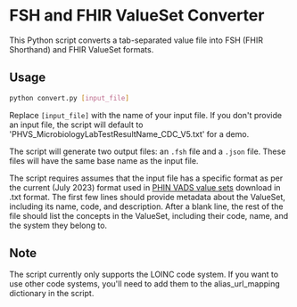 # FSH and FHIR ValueSet Converter

This Python script converts a tab-separated value file into FSH (FHIR Shorthand) and FHIR ValueSet formats.

## Usage

```bash
python convert.py [input_file]
```

Replace `[input_file]` with the name of your input file. If you don't provide an input file, the script will default to 'PHVS_MicrobiologyLabTestResultName_CDC_V5.txt' for a demo.

The script will generate two output files: an `.fsh` file and a `.json` file. These files will have the same base name as the input file.

The script requires assumes that the input file has a specific format as per the current (July 2023) format used in [PHIN VADS value sets](https://phinvads.cdc.gov/vads/SearchVocab.action) download in .txt format. The first few lines should provide metadata about the ValueSet, including its name, code, and description. After a blank line, the rest of the file should list the concepts in the ValueSet, including their code, name, and the system they belong to.

## Note
The script currently only supports the LOINC code system. If you want to use other code systems, you'll need to add them to the alias_url_mapping dictionary in the script.
